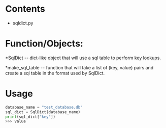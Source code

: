 # Contents
* sqldict.py

# Function/Objects:
*SqlDict -- dict-like object that will use a sql table to perform key lookups.

*make_sql_table -- function that will take a list of (key, value) pairs and create a sql table in the format used by SqlDict.

# Usage
```python
database_name = "test_database.db"
sql_dict = SqlDict(database_name)
print(sql_dict["key"])
>>> value
```